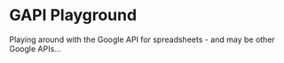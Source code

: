 # GAPI Playground

Playing around with the Google API for spreadsheets - and may be other Google APIs...

